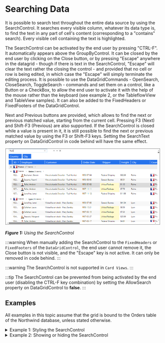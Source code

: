 # Searching Data

It is possible to search text throughout the entire data source by using the SearchControl. It searches every visible column, whatever its data type is, to find the text in any part of cell's content (corresponding to a "contains" search). Every visible cell containing the text is highlighted.

The SearchControl can be activated by the end user by pressing "CTRL-F". It automatically appears above the GroupByControl. It can be closed by the end user by clicking on the Close button, or by pressing "Escape" anywhere in the datagrid - though if there is text in the SearchControl, "Escape" will clear the text rather the closing the control - and provided that no cell or row is being edited, in which case the "Escape" will simply terminate the editing process. It is possible to use the DataGridCommands - OpenSearch, CloseSearch, ToggleSearch - commands and set them on a control, like a Button or a CheckBox, to allow the end user to activate it with the help of the mouse rather than the keyboard (see example 2, or the TableflowView and TableView samples). It can also be added to the FixedHeaders or FixedFooters of the DataGridControl.

Next and Previous buttons are provided, which allows to find the next or previous matched value, starting from the current cell. Pressing F3 (Next) and Shift-F3 (Previous) are also supported. If the SearchControl is closed while a value is present in it, it is still possible to find the next or previous matched value by using the F3 or Shift-F3 keys. Setting the SearchText property on DataGridControl in code behind will have the same effect.

![SearchControl](/img/SearchControl.png)

***Figure 1:** Using the SearchControl*

:::warning
When manually adding the SearchControl to the `FixedHeaders` or `FixedFooters` of the `DataGridControl`, the end user cannot remove it, the Close button is not visible, and the "Escape" key is not active.  It can only be removed in code behind.
:::

:::warning
The SearchControl is not supported in `Card Views`.
:::

:::tip
The SearchControl can be prevented from being activated by the end user (disabling the CTRL-F key combination) by setting the AllowSearch property on DataGridControl to **false**.
:::

## Examples
All examples in this topic assume that the grid is bound to the Orders table of the Northwind database, unless stated otherwise.

<details>

  <summary>Example 1: Styling the SearchControl</summary>

  The following example show how to change the Watermark text of the `SearchControl` through a style.

  ```xml
  <Grid xmlns:xcdg="http://schemas.xceed.com/wpf/xaml/datagrid">
    <Grid.Resources>
      <xcdg:DataGridCollectionViewSource x:Key="cvs_orders"
                                      Source="{Binding Source={x:Static Application.Current}, Path=Orders}">     
      <Style TargetType="{x:Type xcdg:SearchControl}">
        <Setter Property="Watermark"
                Value="Type some text here" />
      </Style>
    </Grid.Resources>
 
  <xcdg:DataGridControl x:Name="OrdersGrid"
                        ItemsSource="{Binding Source={StaticResource cvs_orders}}">   
  </xcdg:DataGridControl>
</Grid>
```

</details>

<details>

  <summary>Example 2: Showing or hiding the SearchControl</summary>

  The following example shows how to use a button to show or hide the SearchControl.

  ```xml
      <Grid xmlns:xcdg="http://schemas.xceed.com/wpf/xaml/datagrid">
        <Grid.Resources>
          <xcdg:DataGridCollectionViewSource x:Key="cvs_orders"
                                          Source="{Binding Source={x:Static Application.Current}, Path=Orders}">     
        </Grid.Resources>
        <Grid.RowDefinitions>
          <RowDefinition  Height="Auto" />
          <RowDefinition />
        </Grid.RowDefinitions>
        <Button Content="Toggle search control"
                Command="xcdg:DataGridCommands.ToggleSearch"
                CommandTarget="{Binding ElementName=OrdersGrid}" />
        <xcdg:DataGridControl x:Name="OrdersGrid"
                              Grid.Row="1"
                              ItemsSource="{Binding Source={StaticResource cvs_orders}}">   
        </xcdg:DataGridControl>
      </Grid>
```

</details>